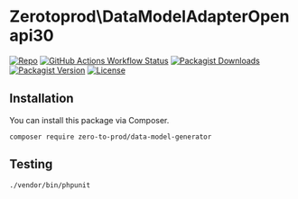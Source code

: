 # Zerotoprod\DataModelAdapterOpenapi30

[![Repo](https://img.shields.io/badge/github-gray?logo=github)](https://github.com/zero-to-prod/data-model-generator)
[![GitHub Actions Workflow Status](https://img.shields.io/github/actions/workflow/status/zero-to-prod/data-model-generator/test.yml?label=tests)](https://github.com/zero-to-prod/data-model-generator/actions)
[![Packagist Downloads](https://img.shields.io/packagist/dt/zero-to-prod/data-model-generator?color=blue)](https://packagist.org/packages/zero-to-prod/data-model-generator/stats)
[![Packagist Version](https://img.shields.io/packagist/v/zero-to-prod/data-model-generator?color=f28d1a)](https://packagist.org/packages/zero-to-prod/data-model-generator)
[![License](https://img.shields.io/packagist/l/zero-to-prod/data-model-generator?color=red)](https://github.com/zero-to-prod/data-model-generator/blob/main/LICENSE.md)

## Installation
You can install this package via Composer.

```shell
composer require zero-to-prod/data-model-generator
```

## Testing

```shell
./vendor/bin/phpunit
```
